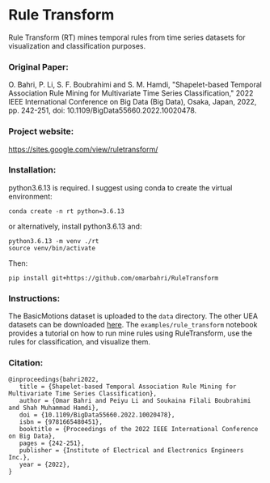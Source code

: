 # Rule Transform
Rule Transform (RT) mines temporal rules from time series datasets for visualization and classification purposes. <br />
### Original Paper: <br />
O. Bahri, P. Li, S. F. Boubrahimi and S. M. Hamdi, "Shapelet-based Temporal Association Rule Mining for Multivariate Time Series Classification," 2022 IEEE International Conference on Big Data (Big Data), Osaka, Japan, 2022, pp. 242-251, doi: 10.1109/BigData55660.2022.10020478.
### Project website: <br />
https://sites.google.com/view/ruletransform/
### Installation: <br />
python3.6.13 is required. I suggest using conda to create the virtual environment:
```
conda create -n rt python=3.6.13
```
or alternatively, install python3.6.13 and: <br />
```
python3.6.13 -m venv ./rt
source venv/bin/activate
```
Then:<br />
```
pip install git+https://github.com/omarbahri/RuleTransform
```
### Instructions: <br />
The BasicMotions dataset is uploaded to the `data` directory. The other UEA datasets can be downloaded [here](https://timeseriesclassification.com/dataset.php).
The `examples/rule_transform` notebook provides a tutorial on how to run mine rules using RuleTransform, use the rules for classification, and visualize them.
### Citation: <br />
```
@inproceedings{bahri2022,
   title = {Shapelet-based Temporal Association Rule Mining for Multivariate Time Series Classification},
   author = {Omar Bahri and Peiyu Li and Soukaina Filali Boubrahimi and Shah Muhammad Hamdi},
   doi = {10.1109/BigData55660.2022.10020478},
   isbn = {9781665480451},
   booktitle = {Proceedings of the 2022 IEEE International Conference on Big Data},
   pages = {242-251},
   publisher = {Institute of Electrical and Electronics Engineers Inc.},
   year = {2022},
}
```
